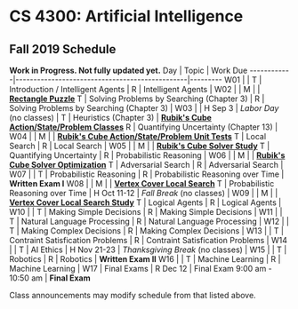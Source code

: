 CS 4300: Artificial Intelligence
===============================================

Fall 2019 Schedule
--------------------

**Work in Progress.  Not fully updated yet.**
Day         | Topic                                          | Work Due
------------|------------------------------------------------|---------
W01         |                                                |
T           | Introduction / Intelligent Agents              |
R           | Intelligent Agents                             |
W02         |                                                |
M           |                                                | **[Rectangle Puzzle](assignment_000.php)**
T           | Solving Problems by Searching (Chapter 3)      |
R           | Solving Problems by Searching (Chapter 3)      |
W03         |                                                |
H Sep 3     | *Labor Day* (no classes)                       |
T           | Heuristics                (Chapter 3)          | **[Rubik's Cube Action/State/Problem Classes](assignment_02.php)**
R           | Quantifying Uncertainty   (Chapter 13)         | 
W04         |                                                |
M           |                                                | **[Rubik's Cube Action/State/Problem Unit Tests](assignment_03.php)**
T           | Local Search                                   |
R           | Local Search                                   |
W05         |                                                |
M           |                                                | **[Rubik's Cube Solver Study](assignment_04.php)**
T           | Quantifying Uncertainty                        |
R           | Probabilistic Reasoning                        |
W06         |                                                |
M           |                                                | **[Rubik's Cube Solver Optimization](assignment_05.php)**
T           | Adversarial Search                             |
R           | Adversarial Search                             |
W07         |                                                |
T           | Probabilistic Reasoning                        |
R           | Probabilistic Reasoning over Time              | **Written Exam I**
W08         |                                                | 
M           |                                                | **[Vertex Cover Local Search](assignment_06.php)**
T           | Probabilistic Reasoning over Time              |
H Oct 11-12 | *Fall Break* (no classes)                      |
W09         |                                                |
M           |                                                | **[Vertex Cover Local Search Study](assignment_07.php)**
T           | Logical Agents                                 |
R           | Logical Agents                                 |
W10         |                                                |
T           | Making Simple Decisions                        |
R           | Making Simple Decisions                        |
W11         |                                                |
T           | Natural Language Processing                    |
R           | Natural Language Processing                    |
W12         |                                                |
T           | Making Complex Decisions                       |
R           | Making Complex Decisions                       |
W13         |                                                |
T           | Contraint Satisfication Problems               |
R           | Contraint Satisfication Problems               |
W14         |                                                |
T           | AI Ethics                                      |
H Nov 21-23 | *Thanksgiving Break* (no classes)              |
W15         |                                                |
T           | Robotics                                       |
R           | Robotics                                       | **Written Exam II**
W16         |                                                |
T           | Machine Learning                               |
R           | Machine Learning                               |
W17         | Final Exams                                    |
R  Dec 12   | Final Exam 9:00 am - 10:50 am                  | **Final Exam**

Class announcements may modify schedule from that listed above.
